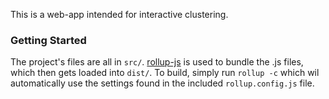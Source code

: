 This is a web-app intended for interactive clustering.

### Getting Started

The project's files are all in `src/`. [rollup-js](https://rollupjs.org/guide/en/) is used to bundle the .js files, which then gets loaded into `dist/`. To build, simply run `rollup -c` which wil automatically use the settings found in the included `rollup.config.js` file.